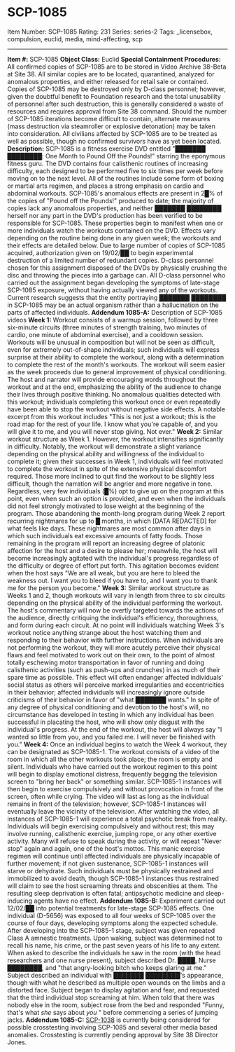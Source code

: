 # SCP-1085
Item Number: SCP-1085
Rating: 231
Series: series-2
Tags: _licensebox, compulsion, euclid, media, mind-affecting, scp

---

**Item #:** SCP-1085
**Object Class:** Euclid
**Special Containment Procedures:** All confirmed copies of SCP-1085 are to be stored in Video Archive 38-Beta at Site 38. All similar copies are to be located, quarantined, analyzed for anomalous properties, and either released for retail sale or contained. Copies of SCP-1085 may be destroyed only by D-class personnel; however, given the doubtful benefit to Foundation research and the total unusability of personnel after such destruction, this is generally considered a waste of resources and requires approval from Site 38 command. Should the number of SCP-1085 iterations become difficult to contain, alternate measures (mass destruction via steamroller or explosive detonation) may be taken into consideration. All civilians affected by SCP-1085 are to be treated as well as possible, though no confirmed survivors have as yet been located.
**Description:** SCP-1085 is a fitness exercise DVD entitled "███████ ████████: One Month to Pound Off the Pounds!" starring the eponymous fitness guru. The DVD contains four calisthenic routines of increasing difficulty, each designed to be performed five to six times per week before moving on to the next level. All of the routines include some form of boxing or martial arts regimen, and places a strong emphasis on cardio and abdominal workouts.
SCP-1085's anomalous effects are present in 2█% of the copies of "Pound off the Pounds!" produced to date; the majority of copies lack any anomalous properties, and neither ███████ ████████ herself nor any part in the DVD's production has been verified to be responsible for SCP-1085. These properties begin to manifest when one or more individuals watch the workouts contained on the DVD. Effects vary depending on the routine being done in any given week; the workouts and their effects are detailed below.
Due to large number of copies of SCP-1085 acquired, authorization given on 19/02/██ to begin experimental destruction of a limited number of redundant copies. D-class personnel chosen for this assignment disposed of the DVDs by physically crushing the disc and throwing the pieces into a garbage can. All D-class personnel who carried out the assignment began developing the symptoms of late-stage SCP-1085 exposure, without having actually viewed any of the workouts. Current research suggests that the entity portraying ███████ ████████ in SCP-1085 may be an actual organism rather than a hallucination on the parts of affected individuals.
**Addendum 1085-A:** Description of SCP-1085 videos
**Week 1:** Workout consists of a warmup session, followed by three six-minute circuits (three minutes of strength training, two minutes of cardio, one minute of abdominal exercise), and a cooldown session. Workouts will be unusual in composition but will not be seen as difficult, even for extremely out-of-shape individuals; such individuals will express surprise at their ability to complete the workout, along with a determination to complete the rest of the month's workouts. The workout will seem easier as the week proceeds due to general improvement of physical conditioning. The host and narrator will provide encouraging words throughout the workout and at the end, emphasizing the ability of the audience to change their lives through positive thinking. No anomalous qualities detected with this workout; individuals completing this workout once or even repeatedly have been able to stop the workout without negative side effects. A notable excerpt from this workout includes "This is not just a workout; this is the road map for the rest of your life. I know what you're capable of, and you will give it to me, and you will never stop giving. Not ever."
**Week 2:** Similar workout structure as Week 1. However, the workout intensifies significantly in difficulty. Notably, the workout will demonstrate a slight variance depending on the physical ability and willingness of the individual to complete it; given their successes in Week 1, individuals will feel motivated to complete the workout in spite of the extensive physical discomfort required. Those more inclined to quit find the workout to be slightly less difficult, though the narration will be angrier and more negative in tone. Regardless, very few individuals (█%) opt to give up on the program at this point, even when such an option is provided, and even when the individuals did not feel strongly motivated to lose weight at the beginning of the program. Those abandoning the month-long program during Week 2 report recurring nightmares for up to █ months, in which [DATA REDACTED] for what feels like days. These nightmares are most common after days in which such individuals eat excessive amounts of fatty foods. Those remaining in the program will report an increasing degree of platonic affection for the host and a desire to please her; meanwhile, the host will become increasingly agitated with the individual's progress regardless of the difficulty or degree of effort put forth. This agitation becomes evident when the host says "We are all weak, but you are here to bleed the weakness out. I want you to bleed if you have to, and I want you to thank me for the person you become."
**Week 3:** Similar workout structure as Weeks 1 and 2, though workouts will vary in length from three to six circuits depending on the physical ability of the individual performing the workout. The host's commentary will now be overtly targeted towards the actions of the audience, directly critiquing the individual's efficiency, thoroughness, and form during each circuit. At no point will individuals watching Week 3's workout notice anything strange about the host watching them and responding to their behavior with further instructions. When individuals are not performing the workout, they will more acutely perceive their physical flaws and feel motivated to work out on their own, to the point of almost totally eschewing motor transportation in favor of running and doing calisthenic activities (such as push-ups and crunches) in as much of their spare time as possible. This effect will often endanger affected individuals' social status as others will perceive marked irregularities and eccentricities in their behavior; affected individuals will increasingly ignore outside criticisms of their behavior in favor of "what ███████ wants." In spite of any degree of physical conditioning and devotion to the host's will, no circumstance has developed in testing in which any individual has been successful in placating the host, who will show only disgust with the individual's progress. At the end of the workout, the host will always say "I wanted so little from you, and you failed me. I will never be finished with you."
**Week 4:** Once an individual begins to watch the Week 4 workout, they can be designated as SCP-1085-1. The workout consists of a video of the room in which all the other workouts took place; the room is empty and silent. Individuals who have carried out the workout regimen to this point will begin to display emotional distress, frequently begging the television screen to "bring her back" or something similar. SCP-1085-1 instances will then begin to exercise compulsively and without provocation in front of the screen, often while crying. The video will last as long as the individual remains in front of the television; however, SCP-1085-1 instances will eventually leave the vicinity of the television.
After watching the video, all instances of SCP-1085-1 will experience a total psychotic break from reality. Individuals will begin exercising compulsively and without rest; this may involve running, calisthenic exercise, jumping rope, or any other exertive activity. Many will refuse to speak during the activity, or will repeat "Never stop" again and again, one of the host's mottos. This manic exercise regimen will continue until affected individuals are physically incapable of further movement; if not given sustenance, SCP-1085-1 instances will starve or dehydrate. Such individuals must be physically restrained and immobilized to avoid death, though SCP-1085-1 instances thus restrained will claim to see the host screaming threats and obscenities at them. The resulting sleep deprivation is often fatal; antipsychotic medicine and sleep-inducing agents have no effect.
**Addendum 1085-B:** Experiment carried out 12/02/██ into potential treatments for late-stage SCP-1085 effects. One individual (D-5656) was exposed to all four weeks of SCP-1085 over the course of four days, developing symptoms along the expected schedule. After developing into the SCP-1085-1 stage, subject was given repeated Class A amnestic treatments. Upon waking, subject was determined not to recall his name, his crime, or the past seven years of his life to any extent. When asked to describe the individuals he saw in the room (with the head researchers and one nurse present), subject described Dr. ████, Nurse ████████, and "that angry-looking bitch who keeps glaring at me." Subject described an individual with ███████ ████████'s appearance, though with what he described as multiple open wounds on the limbs and a distorted face. Subject began to display agitation and fear, and requested that the third individual stop screaming at him. When told that there was nobody else in the room, subject rose from the bed and responded "Funny, that's what _she_ says about _you_ " before commencing a series of jumping jacks.
**Addendum 1085-C:** [SCP-1038](/scp-1038) is currently being considered for possible crosstesting involving SCP-1085 and several other media based anomalies. Crosstesting is currently pending approval by Site 38 Director Jones.